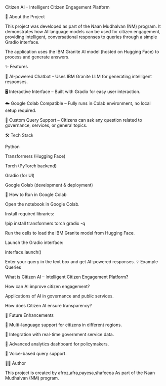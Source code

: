 Citizen AI – Intelligent Citizen Engagement Platform

📌 About the Project

This project was developed as part of the Naan Mudhalvan (NM) program. It demonstrates how AI language models can be used for citizen engagement, providing intelligent, conversational responses to queries through a simple Gradio interface.

The application uses the IBM Granite AI model (hosted on Hugging Face) to process and generate answers.

✨ Features

🤖 AI-powered Chatbot – Uses IBM Granite LLM for generating intelligent responses.

🖥️ Interactive Interface – Built with Gradio for easy user interaction.

☁️ Google Colab Compatible – Fully runs in Colab environment, no local setup required.

📑 Custom Query Support – Citizens can ask any question related to governance, services, or general topics.

🛠️ Tech Stack

Python

Transformers (Hugging Face)

Torch (PyTorch backend)

Gradio (for UI)

Google Colab (development & deployment)

🚀 How to Run in Google Colab

Open the notebook in Google Colab.

Install required libraries:

!pip install transformers torch gradio -q

Run the cells to load the IBM Granite model from Hugging Face.

Launch the Gradio interface:

interface.launch()

Enter your query in the text box and get AI-powered responses.
💡 Example Queries

What is Citizen AI – Intelligent Citizen Engagement Platform?

How can AI improve citizen engagement?

Applications of AI in governance and public services.

How does Citizen AI ensure transparency?

📌 Future Enhancements
 


🔹 Multi-language support for citizens in different regions.

🔹 Integration with real-time government service data.

🔹 Advanced analytics dashboard for policymakers.

🔹 Voice-based query support.



👩‍💻 Author

This project is created by afroz,afra,payesa,shafeeqa As part of the Naan Mudhalvan (NM) program.



